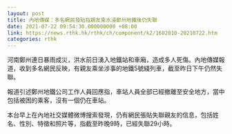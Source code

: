 ```yaml
---
layout: post
title: 內地傳媒：多名網民發貼指親友乘水浸鄭州地鐵後仍失聯
date: 2021-07-22 09:54:30.000000000 +08:00
link: https://news.rthk.hk/rthk/ch/component/k2/1602010-20210722.htm
categories: rthk
---
```


河南鄭州連日暴雨成災，洪水前日湧入地鐵站和車廂，造成多人死傷。內地傳媒報道，收到多名網民反映，有親友乘坐涉事的地鐵5號綫列車，截至昨日下午仍然失聯。

報道引述鄭州地鐵公司工作人員回應指，車站人員全部已經撤離至安全地方，當中包括被困的乘客，沒有一個仍在車站。

本台早上在內地社交媒體微博搜索發現，仍有網民張貼失聯親友的信息，包括姓名、性別、特徵和照片等，指截至昨晚9時，已經失聯29小時。
